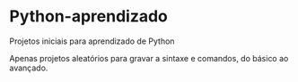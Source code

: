 # Python-aprendizado
Projetos iniciais para aprendizado de Python

Apenas projetos aleatórios para gravar a sintaxe e comandos, do básico ao avançado.
